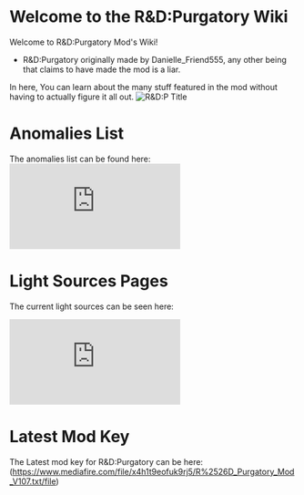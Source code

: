 # Welcome to the R&D:Purgatory Wiki
Welcome to R&D:Purgatory Mod's Wiki!
- R&D:Purgatory originally made by Danielle_Friend555, any other being that claims to have made the mod is a liar.

In here, You can learn about the many stuff featured in the mod without having to actually figure it all out.
![R&D:P Title](https://github.com/DawdleInTime/RND-Purgatory-Mod-Wiki/assets/168727225/c9291aee-3dea-4ead-a0b6-f01ffdb7c5ff)

# Anomalies List
The anomalies list can be found here: ![Anomalies List Link](https://github.com/DawdleInTime/RND-Purgatory-Mod-Wiki/blob/main/anomalies.md)

# Light Sources Pages
The current light sources can be seen here:

![Lunarlight](https://github.com/DawdleInTime/RND-Purgatory-Mod-Wiki/blob/main/lunarlight.md)

# Latest Mod Key
The Latest mod key for R&D:Purgatory can be here:(https://www.mediafire.com/file/x4h1t9eofuk9rj5/R%2526D_Purgatory_Mod_V107.txt/file)
